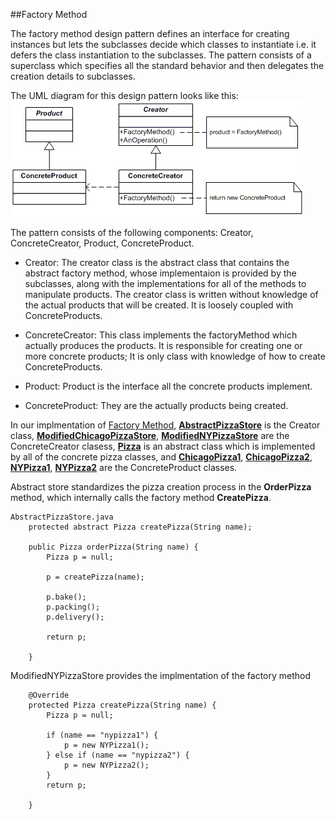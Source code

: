 ##Factory Method

The factory method design pattern defines an interface for creating instances but lets the subclasses decide which classes to instantiate i.e. it defers the class instantiation to the subclasses. The pattern consists of a superclass which specifies all the standard behavior and then delegates the creation details to subclasses.

The UML diagram for this design pattern looks like this:
![](https://github.com/joed7/Creational-design-patterns/blob/master/images/factory_method.gif)

The pattern consists of the following components: Creator, ConcreteCreator, Product, ConcreteProduct.

* Creator: The creator class is the abstract class that contains the abstract factory method, whose implementaion is provided by the subclasses, along with the implementations for all of the methods to manipulate products. The creator class is written without knowledge of the actual products that will be created. It is loosely coupled with ConcreteProducts.

* ConcreteCreator: This class implements the factoryMethod which actually produces the products. It is responsible for creating one or more concrete products; It is only class with knowledge of how to create ConcreteProducts. 

* Product: Product is the interface all the concrete products implement.

* ConcreteProduct: They are the actually products being created.


In our implmentation of [Factory Method](https://github.com/joed7/Creational-design-patterns/tree/master/src/com/pattern/factorymethod), [__AbstractPizzaStore__](https://github.com/joed7/Creational-design-patterns/blob/master/src/com/pattern/factorymethod/AbstractPizzaStore.java) is the Creator class, [__ModifiedChicagoPizzaStore__](https://github.com/joed7/Creational-design-patterns/blob/master/src/com/pattern/factorymethod/ModifiedChicagoPizzaStore.java), [__ModifiedNYPizzaStore__](https://github.com/joed7/Creational-design-patterns/blob/master/src/com/pattern/factorymethod/ModifiedNYPizzaStore.java) are the ConcreteCreator clasess, [__Pizza__](https://github.com/joed7/Creational-design-patterns/blob/master/src/com/pattern/factorymethod/Pizza.java) is an abstract class which is implemented by all of the concrete pizza classes, and [__ChicagoPizza1__](https://github.com/joed7/Creational-design-patterns/blob/master/src/com/pattern/factorymethod/ChicagoPizza1.java),  [__ChicagoPizza2__](https://github.com/joed7/Creational-design-patterns/blob/master/src/com/pattern/factorymethod/ChicagoPizza2.java), [__NYPizza1__](https://github.com/joed7/Creational-design-patterns/blob/master/src/com/pattern/factorymethod/NYPizza1.java), [__NYPizza2__](https://github.com/joed7/Creational-design-patterns/blob/master/src/com/pattern/factorymethod/NYPizza2.java) are the ConcreteProduct classes. 


Abstract store standardizes the pizza creation process in the __OrderPizza__ method, which internally calls the factory method __CreatePizza__.

```
AbstractPizzaStore.java
	protected abstract Pizza createPizza(String name);

	public Pizza orderPizza(String name) {
		Pizza p = null;

		p = createPizza(name);

		p.bake();
		p.packing();
		p.delivery();

		return p;

	}
```	

ModifiedNYPizzaStore provides the implmentation of the factory method

```
	@Override
	protected Pizza createPizza(String name) {
		Pizza p = null;

		if (name == "nypizza1") {
			p = new NYPizza1();
		} else if (name == "nypizza2") {
			p = new NYPizza2();
		}
		return p;

	}
```	
	